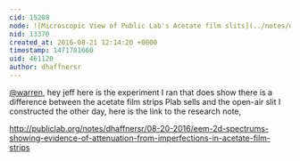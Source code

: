 ```yaml
---
cid: 15208
node: ![Microscopic View of Public Lab's Acetate film slits](../notes/dhaffnersr/08-19-2016/microscopic-view-of-public-lab-s-acetate-film-slits)
nid: 13370
created_at: 2016-08-21 12:14:20 +0000
timestamp: 1471781660
uid: 461120
author: dhaffnersr
---
```


[@warren](/profile/warren), hey jeff here is the experiment I ran that does show there is a difference between the acetate film strips Plab sells and the open-air slit I constructed the other day, here is the link to the research note,

http://publiclab.org/notes/dhaffnersr/08-20-2016/eem-2d-spectrums-showing-evidence-of-attenuation-from-imperfections-in-acetate-film-strips
